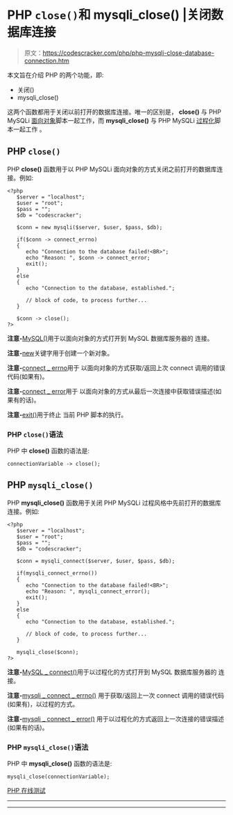 # PHP `close()`和 mysqli_close() |关闭数据库连接

> 原文：<https://codescracker.com/php/php-mysqli-close-database-connection.htm>

本文旨在介绍 PHP 的两个功能，即:

*   关闭()
*   mysqli_close()

这两个函数都用于关闭以前打开的数据库连接。唯一的区别是， **close()** 与 PHP MySQLi <u>面向对象</u>脚本一起工作，而 **mysqli_close()** 与 PHP MySQLi <u>过程化</u>脚本一起工作 。

## PHP `close()`

PHP **close()** 函数用于以 PHP MySQLi 面向对象的方式关闭之前打开的数据库连接。例如:

```
<?php
   $server = "localhost";
   $user = "root";
   $pass = "";
   $db = "codescracker";

   $conn = new mysqli($server, $user, $pass, $db);

   if($conn -> connect_errno)
   {
      echo "Connection to the database failed!<BR>";
      echo "Reason: ", $conn -> connect_error;
      exit();
   }
   else
   {
      echo "Connection to the database, established.";

      // block of code, to process further...
   }

   $conn -> close();
?>
```

**注意-**[MySQL()](/php/php-mysqli-connect-to-database.htm)用于以面向对象的方式打开到 MySQL 数据库服务器的 连接。

**注意-**[new](/php/php-new-keyword.htm)关键字用于创建一个新对象。

**注意-**[connect _ errno](/php/php-connect-errno-and-mysqli-connect-errno.htm)用于 以面向对象的方式获取/返回上次 connect 调用的错误代码(如果有)。

**注意-**[connect _ error](/php/php-connect-error-and-mysqli-connect-error.htm)用于 以面向对象的方式从最后一次连接中获取错误描述(如果有的话)。

**注意-**[exit()](/php/php-exit-function.htm)用于终止 当前 PHP 脚本的执行。

### PHP `close()`语法

PHP 中 **close()** 函数的语法是:

```
connectionVariable -> close();
```

## PHP `mysqli_close()`

PHP **mysqli_close()** 函数用于关闭 PHP MySQLi 过程风格中先前打开的数据库连接。例如:

```
<?php
   $server = "localhost";
   $user = "root";
   $pass = "";
   $db = "codescracker";

   $conn = mysqli_connect($server, $user, $pass, $db);

   if(mysqli_connect_errno())
   {
      echo "Connection to the database failed!<BR>";
      echo "Reason: ", mysqli_connect_error();
      exit();
   }
   else
   {
      echo "Connection to the database, established.";

      // block of code, to process further...
   }

   mysqli_close($conn);
?>
```

**注意-**[MySQL _ connect()](/php/php-mysqli-connect-to-database.htm)用于以过程化的方式打开到 MySQL 数据库服务器的 连接。

**注意-**[mysqli _ connect _ errno()](/php/php-connect-errno-and-mysqli-connect-errno.htm) 用于获取/返回上一次 connect 调用的错误代码(如果有)，以过程的方式。

**注意-**[mysqli _ connect _ error()](/php/php-connect-error-and-mysqli-connect-error.htm) 用于以过程化的方式返回上一次连接的错误描述(如果有的话)。

### PHP `mysqli_close()`语法

PHP 中 **mysqli_close()** 函数的语法是:

```
mysqli_close(connectionVariable);
```

[PHP 在线测试](/exam/showtest.php?subid=8)

* * *

* * *
